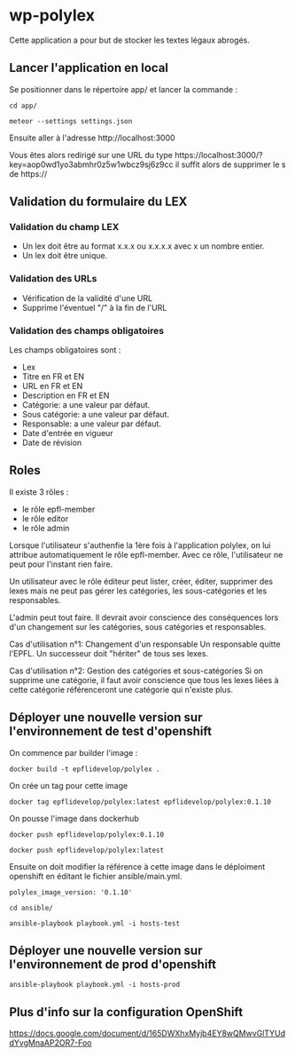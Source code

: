 # wp-polylex

Cette application a pour but de stocker les textes légaux abrogés.

## Lancer l'application en local 

Se positionner dans le répertoire app/ et lancer la commande :

`cd app/`

`meteor --settings settings.json`

Ensuite aller à l'adresse http://localhost:3000

Vous êtes alors redirigé sur une URL du type https://localhost:3000/?key=aop0wd1yo3abmhr0z5w1wbcz9sj6z9cc il suffit alors de supprimer le s de https://

## Validation du formulaire du LEX

### Validation du champ LEX

* Un lex doit être au format x.x.x ou x.x.x.x avec x un nombre entier.
* Un lex doit être unique.

### Validation des URLs

* Vérification de la validité d'une URL
* Supprime l'éventuel "/" à la fin de l'URL

### Validation des champs obligatoires

Les champs obligatoires sont :
* Lex
* Titre en FR et EN 
* URL en FR et EN
* Description en FR et EN
* Catégorie: a une valeur par défaut.
* Sous catégorie: a une valeur par défaut.
* Responsable: a une valeur par défaut.
* Date d'entrée en vigueur
* Date de révision

## Roles 

Il existe 3 rôles :
- le rôle epfl-member 
- le rôle editor
- le rôle admin

Lorsque l'utilisateur s'authenfie la 1ère fois à l'application polylex, on lui attribue automatiquement le rôle epfl-member.
Avec ce rôle, l'utilisateur ne peut pour l'instant rien faire.

Un utilisateur avec le rôle éditeur peut lister, créer, éditer, supprimer des lexes mais ne peut pas gérer les catégories, les sous-catégories et les responsables.

L'admin peut tout faire. Il devrait avoir conscience des conséquences lors d'un changement sur les catégories, sous catégories et responsables.

Cas d'utilisation n°1: Changement d'un responsable 
Un responsable quitte l'EPFL. Un successeur doit "hériter" de tous ses lexes.

Cas d'utilisation n°2: Gestion des catégories et sous-catégories
Si on supprime une catégorie, il faut avoir conscience que tous les lexes liées à cette catégorie référenceront une catégorie qui n'existe plus.

## Déployer une nouvelle version sur l'environnement de test d'openshift

On commence par builder l'image :

`docker build -t epflidevelop/polylex .`

On crée un tag pour cette image 

`docker tag epflidevelop/polylex:latest epflidevelop/polylex:0.1.10`

On pousse l'image dans dockerhub

`docker push epflidevelop/polylex:0.1.10`

`docker push epflidevelop/polylex:latest`

Ensuite on doit modifier la référence à cette image dans le déploiment openshift en éditant le fichier ansible/main.yml.

`
polylex_image_version: '0.1.10'
`

`cd ansible/`

`ansible-playbook playbook.yml -i hosts-test`

## Déployer une nouvelle version sur l'environnement de prod d'openshift

`ansible-playbook playbook.yml -i hosts-prod`

## Plus d'info sur la configuration OpenShift

https://docs.google.com/document/d/165DWXhxMyjb4EY8wQMwvGlTYUddYvgMnaAP2OR7-Foo
